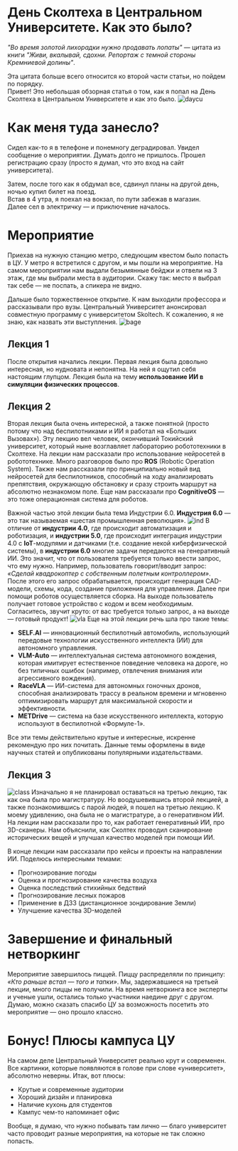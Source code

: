 # День Сколтеха в Центральном Университете. Как это было?

*"Во время золотой лихорадки нужно продавать лопаты"* — цитата из книги *"Живи, вкалывай, сдохни. Репортаж с темной стороны Кремниевой долины"*.

Эта цитата больше всего относится ко второй части статьи, но пойдем по порядку.  
Привет! Это небольшая обзорная статья о том, как я попал на День Сколтеха в Центральном Университете и как это было.
![daycu](./images/DayCU.png)

# Как меня туда занесло?

Сидел как-то я в телефоне и понемногу деградировал. Увидел сообщение о мероприятии. Думать долго не пришлось. Прошел регистрацию сразу (просто я думал, что это вход на сайт университета).

Затем, после того как я обдумал все, сдвинул планы на другой день, ночью купил билет на поезд.  
Встав в 4 утра, я поехал на вокзал, по пути забежав в магазин.  
Далее сел в электричку — и приключение началось.

# Мероприятие

Приехав на нужную станцию метро, следующим квестом было попасть в ЦУ. У метро я встретился с другом, и мы пошли на мероприятие. На самом мероприятии нам выдали безымянные бейджи и отвели на 3 этаж, где мы выбрали места в аудитории. Скажу так: место я выбрал так себе — не поспать, а спикера не видно.

Дальше было торжественное открытие. К нам выходили профессора и рассказывали про вузы. Центральный Университет анонсировал совместную программу с университетом Skoltech. К сожалению, я не знаю, как назвать эти выступления.
![bage](./images/GostCU.png)

## Лекция 1
После открытия начались лекции. Первая лекция была довольно интересная, но нудновата и непонятна. На ней я ощутил себя настоящим глупцом. Лекция была на тему **использование ИИ в симуляции физических процессов**.

## Лекция 2
Вторая лекция была очень интересной, а также понятной (просто потому что над беспилотниками и ИИ я работал на «Больших Вызовах»). Эту лекцию вел человек, окончивший Токийский университет, который ныне возглавляет лабораторию робототехники в Сколтехе. На лекции нам рассказали про использование нейросетей в робототехнике. Много разговоров было про **ROS** (Robotic Operation System). Также нам рассказали про принципиально новый вид нейросетей для беспилотников, способный на ходу анализировать препятствия, окружающую обстановку и сразу строить маршрут на абсолютно незнакомом поле. Еще нам рассказали про **CognitiveOS** — это тоже операционная система для роботов.

Важной частью этой лекции была тема Индустрии 6.0. **Индустрия 6.0** — это так называемая «шестая промышленная революция».
![ind](./images/industry.png)
В отличие от **индустрии 4.0**, где происходит автоматизация и роботизация, и **индустрии 5.0**, где происходит интеграция индустрии 4.0 с **IoT**-модулями и датчиками (т.е. создание некой киберфизической системы), в **индустрии 6.0** многие задачи передаются на генеративный ИИ. Это значит, что от пользователя требуется только ввести запрос, что ему нужно. Например, пользователь говорит/вводит запрос: *«Сделай квадрокоптер с собственным полетным контроллером»*. После этого его запрос обрабатывается, происходит генерация CAD-модели, схемы, кода, создание приложения для управления. Далее при помощи роботов осуществляется сборка. На выходе пользователь получает готовое устройство с кодом и всем необходимым. Согласитесь, звучит круто: от вас требуется только запрос, а на выходе — готовый продукт!
![vla](./images/Racevla.png)
Еще на этой лекции речь шла про такие темы:

* **SELF.AI** — инновационный беспилотный автомобиль, использующий передовые технологии искусственного интеллекта (ИИ) для автономного управления.
* **VLM-Auto** — интеллектуальная система автономного вождения, которая имитирует естественное поведение человека на дороге, но без типичных ошибок (например, отвлечения внимания или агрессивного вождения).
* **RaceVLA** — ИИ-система для автономных гоночных дронов, способная анализировать трассу в реальном времени и мгновенно оптимизировать маршрут для максимальной скорости и эффективности.
* **METDrive** — система на базе искусственного интеллекта, которую используют в беспилотной «Формуле-1».

Все эти темы действительно крутые и интересные, искренне рекомендую про них почитать. Данные темы оформлены в виде научных статей и опубликованы популярными издательствами.

## Лекция 3
![class](./images/ClassroomCU.png)
Изначально я не планировал оставаться на третью лекцию, так как она была про магистратуру. Но воодушевившись второй лекцией, а также познакомившись с парой людей, я пошел на третью лекцию. К моему удивлению, она была не о магистратуре, а о генеративном ИИ. На лекции нам рассказали про то, как работает генеративный ИИ, про 3D-сканеры. Нам объяснили, как Сколтех проводил сканирование исторических вещей и улучшал качество моделей при помощи ИИ.

В конце лекции нам рассказали про кейсы и проекты на направлении ИИ. Поделюсь интересными темами:
* Прогнозирование погоды
* Оценка и прогнозирование качества воздуха
* Оценка последствий стихийных бедствий
* Прогнозирование лесных пожаров
* Применение в ДЗЗ (дистанционное зондирование Земли)
* Улучшение качества 3D-моделей

# Завершение и финальный нетворкинг
Мероприятие завершилось пиццей. Пиццу распределяли по принципу: *«Кто раньше встал — того и тапки»*. Мы, задержавшиеся на третьей лекции, много пиццы не получили. На время нетворкинга все эксперты и ученые ушли, остались только участники наедине друг с другом. Думаю, можно сказать спасибо ЦУ за возможность посетить это мероприятие — оно прошло классно.

# Бонус! Плюсы кампуса ЦУ
На самом деле Центральный Университет реально крут и современен. Все картинки, которые появляются в голове при слове «университет», абсолютно неверны. Итак, вот плюсы:
* Крутые и современные аудитории
* Хороший дизайн и планировка
* Наличие кухонь для студентов
* Кампус чем-то напоминает офис

Вообще, я думаю, что нужно побывать там лично — благо университет часто проводит разные мероприятия, на которые не так сложно попасть.